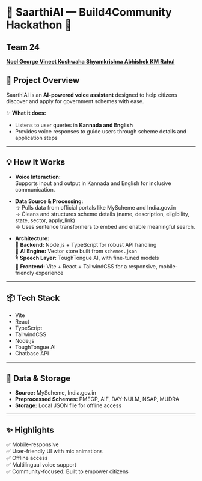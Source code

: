 # 🌟 SaarthiAI — Build4Community Hackathon 🌟

## Team 24

[**Noel George**  ](https://github.com/NOL10)
[**Vineet Kushwaha**  ](https://github.com/vineet-k09)
[**Shyamkrishna**  ](https://github.com/shyamkrishnabnair)
[**Abhishek KM**  ](https://github.com/a8h1km)
[**Rahul**](https://github.com/Rahul-Vashist)

## 🚀 Project Overview

SaarthiAI is an **AI-powered voice assistant** designed to help citizens discover and apply for government schemes with ease.

✨ **What it does:**

- Listens to user queries in **Kannada and English**
- Provides voice responses to guide users through scheme details and application steps

---

## 💡 How It Works

- **Voice Interaction:**  
  Supports input and output in Kannada and English for inclusive communication.

- **Data Source & Processing:**  
  → Pulls data from official portals like MyScheme and India.gov.in  
  → Cleans and structures scheme details (name, description, eligibility, state, sector, apply_link)  
  → Uses sentence transformers to embed and enable meaningful search.

- **Architecture:**  
  🔧 **Backend:** Node.js + TypeScript for robust API handling  
  🧠 **AI Engine:** Vector store built from `schemes.json`  
  🎙 **Speech Layer:** ToughTongue AI, with fine-tuned models  
  🎨 **Frontend:** Vite + React + TailwindCSS for a responsive, mobile-friendly experience

---

## 📦 Tech Stack

- Vite
- React
- TypeScript
- TailwindCSS
- Node.js
- ToughTongue AI
- Chatbase API

---

## 📂 Data & Storage

- **Source:** MyScheme, India.gov.in
- **Preprocessed Schemes:** PMEGP, AIF, DAY-NULM, NSAP, MUDRA
- **Storage:** Local JSON file for offline access

---

## ✨ Highlights

✅ Mobile-responsive  
✅ User-friendly UI with mic animations  
✅ Offline access  
✅ Multilingual voice support  
✅ Community-focused: Built to empower citizens
